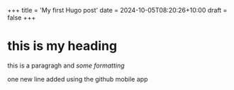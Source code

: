 +++
title = 'My first Hugo post'
date = 2024-10-05T08:20:26+10:00
draft = false
+++

# this is my heading

this is a paragragh and _some formatting_


one new line added using the github mobile app